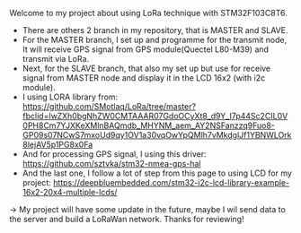 Welcome to my project about using LoRa technique with STM32F103C8T6.
- There are others 2 branch in my repository, that is MASTER and SLAVE.
- For the MASTER branch, I set up and programme for the transmit node, It will receive GPS signal from GPS module(Quectel L80-M39) and transmit via LoRa.
- Next, for the SLAVE branch, that also my set up but use for receive signal from MASTER node and display it in the LCD 16x2 (with i2c module).
- I using LORA library from:
  https://github.com/SMotlaq/LoRa/tree/master?fbclid=IwZXh0bgNhZW0CMTAAAR07GdoOCyXt8_d9Y_I7p44Sc2CIL0V0PH8Cm7YJXKeXMlnBAQmdb_MHYNM_aem_AY2NSFanzzq9Fuo8-GP09s07NCwS7mxoUd9qy1OV1a30vqOwYpQMlh7vMkdglJf1YBNWLOrk8lejAV5p1PG8x0Fa
- And for processing GPS signal, I using this driver:
  https://github.com/sztvka/stm32-nmea-gps-hal
- And the last one, I follow a lot of step from this page to using LCD for my project:
  https://deepbluembedded.com/stm32-i2c-lcd-library-example-16x2-20x4-multiple-lcds/

-> My project will have some update in the future, maybe I wil send data to the server and build a LoRaWan network.
  Thanks for reviewing!
